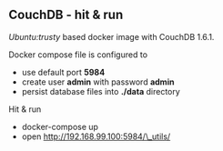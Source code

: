 ## CouchDB - hit & run
_Ubuntu:trusty_ based docker image with CouchDB 1.6.1.

Docker compose file is configured to
* use default port **5984** 
* create user **admin** with password **admin** 
* persist database files into **./data** directory

Hit & run
* docker-compose up
* open http://192.168.99.100:5984/\_utils/
